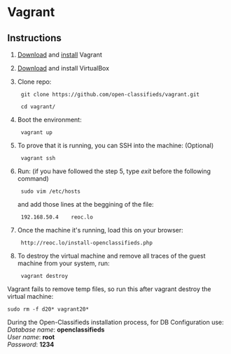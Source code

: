 # Vagrant

## Instructions

1. [Download](http://www.vagrantup.com/downloads) and [install](https://docs.vagrantup.com/v2/installation/index.html) Vagrant

2. [Download](https://www.virtualbox.org/wiki/Downloads) and install VirtualBox

3. Clone repo:

        git clone https://github.com/open-classifieds/vagrant.git
    
        cd vagrant/

4. Boot the environment:

        vagrant up

5. To prove that it is running, you can SSH into the machine: (Optional)

        vagrant ssh

6. Run: (if you have followed the step 5, type _exit_ before the following command)

        sudo vim /etc/hosts

    and add those lines at the beggining of the file:

        192.168.50.4	reoc.lo

7. Once the machine it's running, load this on your browser:

        http://reoc.lo/install-openclassifieds.php

8. To destroy the virtual machine and remove all traces of the guest machine from your system, run: 

        vagrant destroy

Vagrant fails to remove temp files, so run this after vagrant destroy the virtual machine:

    sudo rm -f d20* vagrant20*


During the Open-Classifieds installation process, for DB Configuration use:<br>
_Database name_: **openclassifieds** <br>
_User name_: **root**<br> 
_Password_: **1234**




